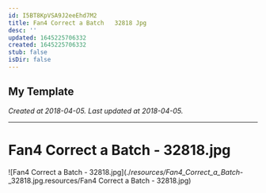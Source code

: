 ```yaml
---
id: I5BT8KpVSA9J2eeEhd7M2
title: Fan4 Correct a Batch   32818 Jpg
desc: ''
updated: 1645225706332
created: 1645225706332
stub: false
isDir: false
---
```

My Template
---

_Created at 2018-04-05._
_Last updated at 2018-04-05._




---

# Fan4 Correct a Batch - 32818.jpg


![Fan4 Correct a Batch - 32818.jpg](./_resources/Fan4_Correct_a_Batch_-_32818.jpg.resources/Fan4 Correct a Batch - 32818.jpg)

